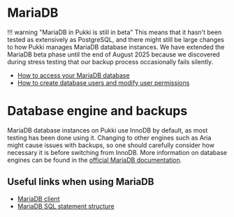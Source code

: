 # MariaDB
!!! warning "MariaDB in Pukki is still in beta"
    This means that it hasn't been tested as extensively as PostgreSQL, and there might still be
    large changes to how Pukki manages MariaDB database instances. We have extended the MariaDB
    beta phase until the end of August 2025 because we discovered during stress testing that
    our backup process occasionally fails silently.



* [How to access your MariaDB database](mariadb-accessing.md)
* [How to create database users and modify user permissions](mariadb-permissions.md)

# Database engine and backups

MariaDB database instances on Pukki use InnoDB by default, as most testing has been done using it.
Changing to other engines such as Aria might cause issues with backups, so one should carefully
consider how necessary it is before switching from InnoDB.
More information on database engines can be found in the
[official MariaDB documentation](https://mariadb.com/kb/en/storage-engines/).

## Useful links when using MariaDB
  * [MariaDB client](https://mariadb.com/kb/en/mariadb-client/)
  * [MariaDB SQL statement structure](https://mariadb.com/kb/en/sql-statements-structure/)

